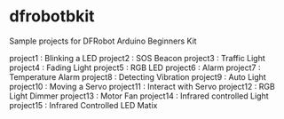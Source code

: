 # dfrobotbkit

Sample projects for DFRobot Arduino Beginners Kit

project1 : Blinking a LED
project2 : SOS Beacon
project3 : Traffic Light
project4 : Fading Light
project5 : RGB LED
project6 : Alarm
project7 : Temperature Alarm
project8 : Detecting Vibration
project9 : Auto Light
project10 : Moving a Servo
project11 : Interact with Servo
project12 : RGB Light Dimmer
project13 : Motor Fan
project14 : Infrared controlled Light
project15 : Infrared Controlled LED Matix
